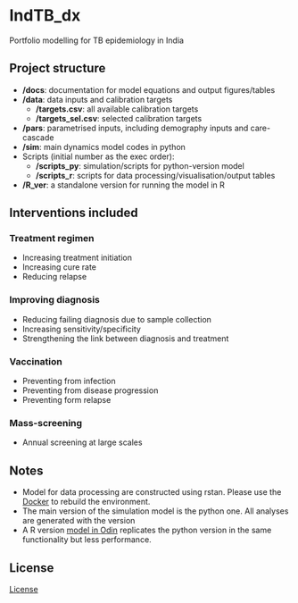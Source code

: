 # IndTB_dx
Portfolio modelling for TB epidemiology in India

## Project structure
- **/docs**: documentation for model equations and output figures/tables
- **/data**: data inputs and calibration targets
  - **/targets.csv**: all available calibration targets
  - **/targets_sel.csv**: selected calibration targets
- **/pars**: parametrised inputs, including demography inputs and care-cascade
- **/sim**: main dynamics model codes in python
- Scripts (initial number as the exec order):
  - **/scripts_py**: simulation/scripts for python-version model
  - **/scripts_r**: scripts for data processing/visualisation/output tables
- **/R_ver**: a standalone version for running the model in R

## Interventions included

### Treatment regimen

- Increasing treatment initiation
- Increasing cure rate
- Reducing relapse

### Improving diagnosis

- Reducing failing diagnosis due to sample collection
- Increasing sensitivity/specificity
- Strengthening the link between diagnosis and treatment

### Vaccination

- Preventing from infection
- Preventing from disease progression
- Preventing form relapse

### Mass-screening

- Annual screening at large scales

## Notes

- Model for data processing are constructed using rstan. Please use the [Docker](docker-compose.yml) to rebuild the environment.
- The main version of the simulation model is the python one. All analyses are generated with the version
- A R version [model in Odin](model/tb.R) replicates the python version in the same functionality but less performance. 


## License
[License](LICENSE)



